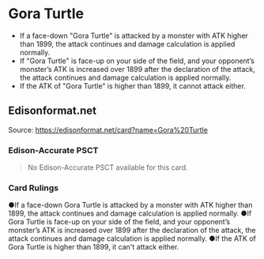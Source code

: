 # Gora Turtle

*   If a face-down "Gora Turtle" is attacked by a monster with ATK higher than 1899, the attack continues and damage calculation is applied normally.
*   If "Gora Turtle" is face-up on your side of the field, and your opponent’s monster’s ATK is increased over 1899 after the declaration of the attack, the attack continues and damage calculation is applied normally.
*   If the ATK of "Gora Turtle" is higher than 1899, it cannot attack either.

## Edisonformat.net

Source: https://edisonformat.net/card?name=Gora%20Turtle

### Edison-Accurate PSCT

> No Edison-Accurate PSCT available for this card.

### Card Rulings

●If a face-down Gora Turtle is attacked by a monster with ATK higher than 1899, the attack continues and damage calculation is applied normally.
●If Gora Turtle is face-up on your side of the field, and your opponent’s monster’s ATK is increased over 1899 after the declaration of the attack, the attack continues and damage calculation is applied normally.
●If the ATK of Gora Turtle is higher than 1899, it can't attack either.
            